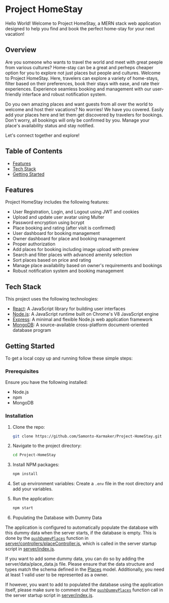 # Project HomeStay

Hello World! Welcome to Project HomeStay, a MERN stack web application designed to help you find and book the perfect home-stay for your next vacation!

## Overview

Are you someone who wants to travel the world and meet with great peeple from various cultures? Home-stay can be a great and perheps cheaper option for you to explore not just places but people and cultures. Welcome to Project HomeStay. Here, travelers can explore a variety of home-stays, filter based on their preferences, book their stays with ease, and rate their experiences. Experience seamless booking and management with our user-friendly interface and robust notification system.

Do you own amazing places and want guests from all over the world to welcome and host their vacations? No worries! We have you covered. Easily add your places here and let them get discovered by travelers for bookings. Don't worry, all bookings will only be confirmed by you. Manage your place's availability status and stay notified.

Let's connect together and explore!

## Table of Contents

- [Features](#features)
- [Tech Stack](#tech-stack)
- [Getting Started](#getting-started)

## Features

Project HomeStay includes the following features:

- User Registration, Login, and Logout using JWT and cookies
- Upload and update user avatar using Multer
- Password encryption using bcrypt
- Place booking and rating (after visit is confirmed)
- User dashboard for booking management
- Owner dashboard for place and booking management
- Proper authorization
- Add places for booking including image upload with preview
- Search and filter places with advanced amenity selection
- Sort places based on price and rating
- Manage place availability based on owner's requirements and bookings
- Robust notification system and booking management

## Tech Stack

This project uses the following technologies:

- [React](https://reactjs.org/): A JavaScript library for building user interfaces
- [Node.js](https://nodejs.org/): A JavaScript runtime built on Chrome's V8 JavaScript engine
- [Express](https://expressjs.com/): A minimal and flexible Node.js web application framework
- [MongoDB](https://www.mongodb.com/): A source-available cross-platform document-oriented database program

## Getting Started

To get a local copy up and running follow these simple steps:

### Prerequisites

Ensure you have the following installed:
- Node.js
- npm
- MongoDB

### Installation

1. Clone the repo:
    ```sh
    git clone https://github.com/Samonto-Karmaker/Project-HomeStay.git
    ```
2. Navigate to the project directory:
    ```sh
    cd Project-HomeStay
    ```
3. Install NPM packages:
    ```sh
    npm install
    ```
4. Set up environment variables:
    Create a `.env` file in the root directory and add your variables.

5. Run the application:
    ```sh
    npm start
    ```

6. Populating the Database with Dummy Data

The application is configured to automatically populate the database with this dummy data when the server starts, if the database is empty. This is done by the [`pushDummyPlaces`](server/controllers/placeController.js) function in [server/controllers/placeController.js](server/controllers/placeController.js), which is called in the server startup script in [server/index.js](server/index.js).

If you want to add some dummy data, you can do so by adding the server/data/place_data.js file. Please ensure that the data structure and types match the schema defined in the [Places](server/models/Places.js) model. Additionally, you need at least 1 valid user to be represented as a owner.

If however, you want to add to populated the database using the application itself, please make sure to comment out the [`pushDummyPlaces`](server/controllers/placeController.js) function call in the server startup script in [server/index.js](server/index.js).
